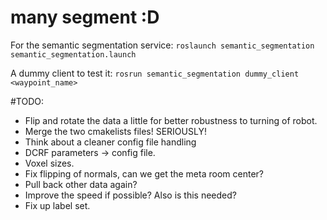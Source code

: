 # many segment :D

For the semantic segmentation service:
`roslaunch semantic_segmentation semantic_segmentation.launch`

A dummy client to test it:
`rosrun semantic_segmentation dummy_client <waypoint_name>`


#TODO:
* Flip and rotate the data a little for better robustness to turning of robot.
* Merge the two cmakelists files! SERIOUSLY!
* Think about a cleaner config file handling
* DCRF parameters -> config file.
* Voxel sizes.
* Fix flipping of normals, can we get the meta room center?
* Pull back other data again?
* Improve the speed if possible? Also is this needed?
* Fix up label set.